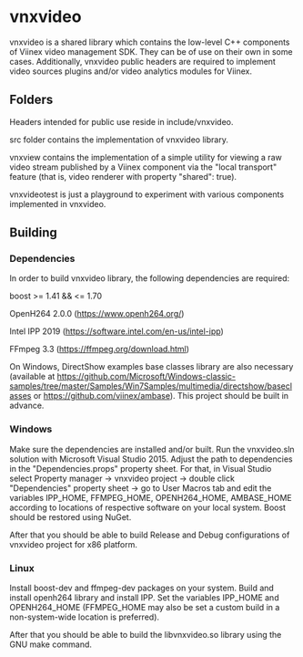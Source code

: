 # vnxvideo
vnxvideo is a shared library which contains the low-level C++ components of Viinex video management SDK. They can be of use on their own in some cases. Additionally, vnxvideo public headers are required to implement video sources plugins and/or video analytics modules for Viinex.

## Folders

Headers intended for public use reside in include/vnxvideo.

src folder contains the implementation of vnxvideo library.

vnxview contains the implementation of a simple utility for viewing a raw video stream published by a Viinex component via the "local transport" feature (that is, video renderer with property "shared": true).

vnxvideotest is just a playground to experiment with various components implemented in vnxvideo.

## Building

### Dependencies

In order to build vnxvideo library, the following dependencies are required:

boost >= 1.41 && <= 1.70

OpenH264 2.0.0 (https://www.openh264.org/)

Intel IPP 2019 (https://software.intel.com/en-us/intel-ipp)

FFmpeg 3.3 (https://ffmpeg.org/download.html)

On Windows, DirectShow examples base classes library are also necessary (available at https://github.com/Microsoft/Windows-classic-samples/tree/master/Samples/Win7Samples/multimedia/directshow/baseclasses or https://github.com/viinex/ambase). This project should be built in advance.

### Windows

Make sure the dependencies are installed and/or built. Run the vnxvideo.sln solution with Microsoft Visual Studio 2015. Adjust the path to dependencies in the "Dependencies.props" property sheet. For that, in Visual Studio select Property manager -> vnxvideo project -> double click "Dependencies" property sheet -> go to User Macros tab and edit the variables IPP_HOME, FFMPEG_HOME, OPENH264_HOME, AMBASE_HOME according to locations of respective software on your local system. Boost should be restored using NuGet.

After that you should be able to build Release and Debug configurations of vnxvideo project for x86 platform.

### Linux

Install boost-dev and ffmpeg-dev packages on your system. Build and install openh264 library and install IPP.
Set the variables IPP_HOME and OPENH264_HOME (FFMPEG_HOME may also be set a custom build in a non-system-wide location is preferred).

After that you should be able to build the libvnxvideo.so library using the GNU make command.
